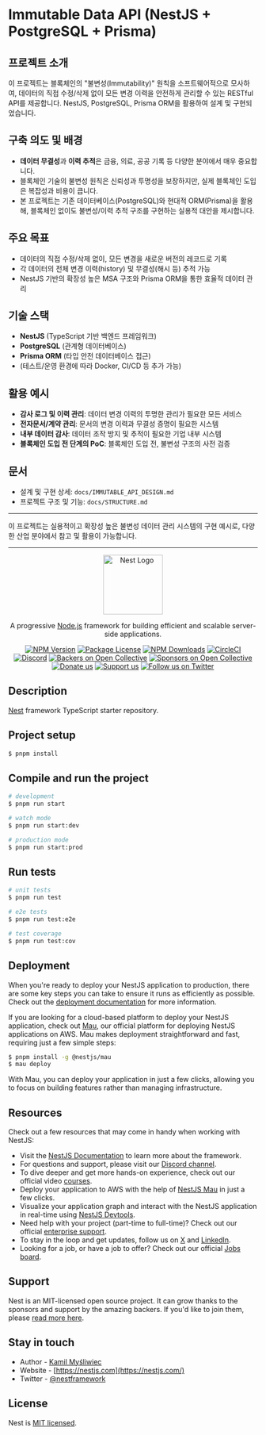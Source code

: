 # Immutable Data API (NestJS + PostgreSQL + Prisma)

## 프로젝트 소개
이 프로젝트는 블록체인의 "불변성(Immutability)" 원칙을 소프트웨어적으로 모사하여, 데이터의 직접 수정/삭제 없이 모든 변경 이력을 안전하게 관리할 수 있는 RESTful API를 제공합니다. NestJS, PostgreSQL, Prisma ORM을 활용하여 설계 및 구현되었습니다.

## 구축 의도 및 배경
- **데이터 무결성**과 **이력 추적**은 금융, 의료, 공공 기록 등 다양한 분야에서 매우 중요합니다.
- 블록체인 기술의 불변성 원칙은 신뢰성과 투명성을 보장하지만, 실제 블록체인 도입은 복잡성과 비용이 큽니다.
- 본 프로젝트는 기존 데이터베이스(PostgreSQL)와 현대적 ORM(Prisma)을 활용해, 블록체인 없이도 불변성/이력 추적 구조를 구현하는 실용적 대안을 제시합니다.

## 주요 목표
- 데이터의 직접 수정/삭제 없이, 모든 변경을 새로운 버전의 레코드로 기록
- 각 데이터의 전체 변경 이력(history) 및 무결성(해시 등) 추적 가능
- NestJS 기반의 확장성 높은 MSA 구조와 Prisma ORM을 통한 효율적 데이터 관리

## 기술 스택
- **NestJS** (TypeScript 기반 백엔드 프레임워크)
- **PostgreSQL** (관계형 데이터베이스)
- **Prisma ORM** (타입 안전 데이터베이스 접근)
- (테스트/운영 환경에 따라 Docker, CI/CD 등 추가 가능)

## 활용 예시
- **감사 로그 및 이력 관리**: 데이터 변경 이력의 투명한 관리가 필요한 모든 서비스
- **전자문서/계약 관리**: 문서의 변경 이력과 무결성 증명이 필요한 시스템
- **내부 데이터 감사**: 데이터 조작 방지 및 추적이 필요한 기업 내부 시스템
- **블록체인 도입 전 단계의 PoC**: 블록체인 도입 전, 불변성 구조의 사전 검증

## 문서
- 설계 및 구현 상세: `docs/IMMUTABLE_API_DESIGN.md`
- 프로젝트 구조 및 기능: `docs/STRUCTURE.md`

---

이 프로젝트는 실용적이고 확장성 높은 불변성 데이터 관리 시스템의 구현 예시로, 다양한 산업 분야에서 참고 및 활용이 가능합니다.

---

<p align="center">
  <a href="http://nestjs.com/" target="blank"><img src="https://nestjs.com/img/logo-small.svg" width="120" alt="Nest Logo" /></a>
</p>

[circleci-image]: https://img.shields.io/circleci/build/github/nestjs/nest/master?token=abc123def456
[circleci-url]: https://circleci.com/gh/nestjs/nest

  <p align="center">A progressive <a href="http://nodejs.org" target="_blank">Node.js</a> framework for building efficient and scalable server-side applications.</p>
    <p align="center">
<a href="https://www.npmjs.com/~nestjscore" target="_blank"><img src="https://img.shields.io/npm/v/@nestjs/core.svg" alt="NPM Version" /></a>
<a href="https://www.npmjs.com/~nestjscore" target="_blank"><img src="https://img.shields.io/npm/l/@nestjs/core.svg" alt="Package License" /></a>
<a href="https://www.npmjs.com/~nestjscore" target="_blank"><img src="https://img.shields.io/npm/dm/@nestjs/common.svg" alt="NPM Downloads" /></a>
<a href="https://circleci.com/gh/nestjs/nest" target="_blank"><img src="https://img.shields.io/circleci/build/github/nestjs/nest/master" alt="CircleCI" /></a>
<a href="https://discord.gg/G7Qnnhy" target="_blank"><img src="https://img.shields.io/badge/discord-online-brightgreen.svg" alt="Discord"/></a>
<a href="https://opencollective.com/nest#backer" target="_blank"><img src="https://opencollective.com/nest/backers/badge.svg" alt="Backers on Open Collective" /></a>
<a href="https://opencollective.com/nest#sponsor" target="_blank"><img src="https://opencollective.com/nest/sponsors/badge.svg" alt="Sponsors on Open Collective" /></a>
  <a href="https://paypal.me/kamilmysliwiec" target="_blank"><img src="https://img.shields.io/badge/Donate-PayPal-ff3f59.svg" alt="Donate us"/></a>
    <a href="https://opencollective.com/nest#sponsor"  target="_blank"><img src="https://img.shields.io/badge/Support%20us-Open%20Collective-41B883.svg" alt="Support us"></a>
  <a href="https://twitter.com/nestframework" target="_blank"><img src="https://img.shields.io/twitter/follow/nestframework.svg?style=social&label=Follow" alt="Follow us on Twitter"></a>
</p>
  <!--[![Backers on Open Collective](https://opencollective.com/nest/backers/badge.svg)](https://opencollective.com/nest#backer)
  [![Sponsors on Open Collective](https://opencollective.com/nest/sponsors/badge.svg)](https://opencollective.com/nest#sponsor)-->

## Description

[Nest](https://github.com/nestjs/nest) framework TypeScript starter repository.

## Project setup

```bash
$ pnpm install
```

## Compile and run the project

```bash
# development
$ pnpm run start

# watch mode
$ pnpm run start:dev

# production mode
$ pnpm run start:prod
```

## Run tests

```bash
# unit tests
$ pnpm run test

# e2e tests
$ pnpm run test:e2e

# test coverage
$ pnpm run test:cov
```

## Deployment

When you're ready to deploy your NestJS application to production, there are some key steps you can take to ensure it runs as efficiently as possible. Check out the [deployment documentation](https://docs.nestjs.com/deployment) for more information.

If you are looking for a cloud-based platform to deploy your NestJS application, check out [Mau](https://mau.nestjs.com), our official platform for deploying NestJS applications on AWS. Mau makes deployment straightforward and fast, requiring just a few simple steps:

```bash
$ pnpm install -g @nestjs/mau
$ mau deploy
```

With Mau, you can deploy your application in just a few clicks, allowing you to focus on building features rather than managing infrastructure.

## Resources

Check out a few resources that may come in handy when working with NestJS:

- Visit the [NestJS Documentation](https://docs.nestjs.com) to learn more about the framework.
- For questions and support, please visit our [Discord channel](https://discord.gg/G7Qnnhy).
- To dive deeper and get more hands-on experience, check out our official video [courses](https://courses.nestjs.com/).
- Deploy your application to AWS with the help of [NestJS Mau](https://mau.nestjs.com) in just a few clicks.
- Visualize your application graph and interact with the NestJS application in real-time using [NestJS Devtools](https://devtools.nestjs.com).
- Need help with your project (part-time to full-time)? Check out our official [enterprise support](https://enterprise.nestjs.com).
- To stay in the loop and get updates, follow us on [X](https://x.com/nestframework) and [LinkedIn](https://linkedin.com/company/nestjs).
- Looking for a job, or have a job to offer? Check out our official [Jobs board](https://jobs.nestjs.com).

## Support

Nest is an MIT-licensed open source project. It can grow thanks to the sponsors and support by the amazing backers. If you'd like to join them, please [read more here](https://docs.nestjs.com/support).

## Stay in touch

- Author - [Kamil Myśliwiec](https://twitter.com/kammysliwiec)
- Website - [https://nestjs.com](https://nestjs.com/)
- Twitter - [@nestframework](https://twitter.com/nestframework)

## License

Nest is [MIT licensed](https://github.com/nestjs/nest/blob/master/LICENSE).
